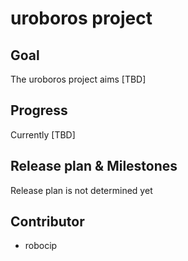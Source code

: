 # uroboros project

## Goal
The uroboros project aims [TBD]

## Progress
Currently [TBD]

## Release plan & Milestones

Release plan is not determined yet

## Contributor

- robocip
